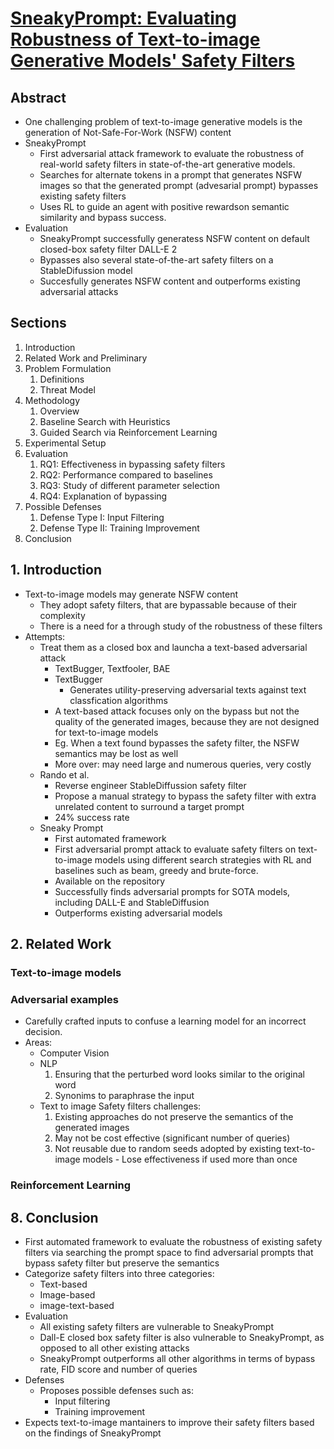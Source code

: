 # [SneakyPrompt: Evaluating Robustness of Text-to-image Generative Models' Safety Filters](https://arxiv.org/pdf/2305.12082)

## Abstract

* One challenging problem of text-to-image generative models is the generation of Not-Safe-For-Work (NSFW) content
* SneakyPrompt
  * First adversarial attack framework to evaluate the robustness of real-world safety filters in state-of-the-art generative models.
  * Searches for alternate tokens in a prompt that generates NSFW images so that the generated prompt (advesarial prompt) bypasses existing safety filters
  * Uses RL to guide an agent with positive rewardson semantic similarity and bypass success.
* Evaluation
  * SneakyPrompt successfully generatess NSFW content on default closed-box safety filter DALL-E 2
  * Bypasses also several state-of-the-art safety filters on a StableDifussion model
  * Succesfully generates NSFW content and outperforms existing adversarial attacks

## Sections

1. Introduction
2. Related Work and Preliminary
3. Problem Formulation
   1. Definitions
   2. Threat Model
4. Methodology
   1. Overview
   2. Baseline Search with Heuristics
   3. Guided Search via Reinforcement Learning
5. Experimental Setup
6. Evaluation
   1. RQ1: Effectiveness in bypassing safety filters
   2. RQ2: Performance compared to baselines
   3. RQ3: Study of different parameter selection
   4. RQ4: Explanation of bypassing
7. Possible Defenses
   1. Defense Type I: Input Filtering
   2. Defense Type II: Training Improvement
8. Conclusion

## 1. Introduction

* Text-to-image models may generate NSFW content
  * They adopt safety filters, that are bypassable because of their complexity
  * There is a need for a through study of the robustness of these filters  
* Attempts:
  * Treat them as a closed box and launcha a text-based adversarial attack
    * TextBugger, Textfooler, BAE
    * TextBugger
      * Generates utility-preserving adversarial texts against text classfication algorithms
    * A text-based attack focuses only on the bypass but not the quality of the generated images, because they are not designed for text-to-image models
    * Eg. When a text found bypasses the safety filter, the NSFW semantics may be lost as well
    * More over: may need large and numerous queries, very costly 
  * Rando et al.
    * Reverse engineer StableDiffussion safety filter
    * Propose a manual strategy to bypass the safety filter with extra unrelated content to surround a target prompt
    * 24% success rate
  * Sneaky Prompt
    * First automated framework
    * First adversarial prompt attack to evaluate safety filters on text-to-image models using different search strategies with RL and baselines such as beam, greedy and brute-force.
    * Available on the repository
    * Successfully finds adversarial prompts for SOTA models, including DALL-E and StableDiffusion
    * Outperforms existing adversarial models

## 2. Related Work

### Text-to-image models

### Adversarial examples

* Carefully crafted inputs to confuse a learning model for an incorrect decision.
* Areas:
  * Computer Vision
  * NLP
    1. Ensuring that the perturbed word looks similar to the original word
    2. Synonims to paraphrase the input
  * Text to image Safety filters challenges:
    1. Existing approaches do not preserve the semantics of the generated images
    2. May not be cost effective (significant number of queries)
    3. Not reusable due to random seeds adopted by existing text-to-image models - Lose effectiveness if used more than once

### Reinforcement Learning

## 8. Conclusion

* First automated framework to evaluate the robustness of existing safety filters via searching the prompt space to find adversarial prompts that bypass safety filter but preserve the semantics
* Categorize safety filters into three categories:
  * Text-based
  * Image-based
  * image-text-based
* Evaluation
  * All existing safety filters are vulnerable to SneakyPrompt
  * Dall-E closed box safety filter is also vulnerable to SneakyPrompt, as opposed to all other existing attacks
  * SneakyPrompt outperforms all other algorithms in terms of bypass rate, FID score and number of queries
* Defenses
  * Proposes possible defenses such as:
    * Input filtering
    * Training improvement
* Expects text-to-image mantainers to improve their safety filters based on the findings of SneakyPrompt